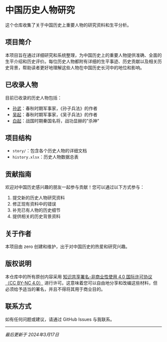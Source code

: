 # 中国历史人物研究

这个仓库收集了关于中国历史上重要人物的研究资料和生平分析。

## 项目简介

本项目旨在通过详细研究和系统整理，为中国历史上的重要人物提供准确、全面的生平介绍和历史评价。每位历史人物都附有详细的生平事迹、历史贡献以及相关历史背景，帮助读者更好地理解这些人物在中国历史长河中的地位和影响。

## 已收录人物

目前已收录的历史人物包括：

- [孙武](./story/sunwu.pdf)：春秋时期军事家，《孙子兵法》的作者
- [吴起](./story/wuqi.pdf)：春秋时期军事家，《吴子兵法》的作者
- [白起](./story/baiqi.pdf)：战国时期秦国名将，战功显赫的"杀神"


## 项目结构

- `story/`：包含各个历史人物的详细文档
- `history.xlsx`：历史人物数据总表

## 贡献指南

欢迎对中国历史感兴趣的朋友一起参与贡献！您可以通过以下方式参与：

1. 提交新的历史人物研究资料
2. 修正现有资料中的错误
3. 补充已有人物的历史细节
4. 提供相关的历史背景资料

## 关于作者

本项目由 zero 创建和维护，出于对中国历史的热爱和研究兴趣。

## 版权说明

本仓库中的所有原创内容采用 [知识共享署名-非商业性使用 4.0 国际许可协议（CC BY-NC 4.0）](https://creativecommons.org/licenses/by-nc/4.0/deed.zh) 进行许可。这意味着您可以自由地分享和改编这些材料，但必须给予适当的署名，并且不得将其用于商业目的。

## 联系方式

如有任何问题或建议，请通过 GitHub Issues 与我联系。

---

*最后更新于 2024年3月17日* 